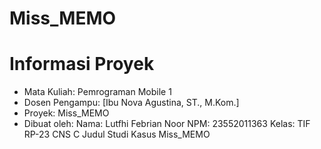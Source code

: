 # Miss_MEMO

# Informasi Proyek
- Mata Kuliah: Pemrograman Mobile 1
- Dosen Pengampu: [Ibu Nova Agustina, ST., M.Kom.]
- Proyek: Miss_MEMO
- Dibuat oleh:
Nama: Lutfhi Febrian Noor
NPM: 23552011363
Kelas: TIF RP-23 CNS C
Judul Studi Kasus
Miss_MEMO
